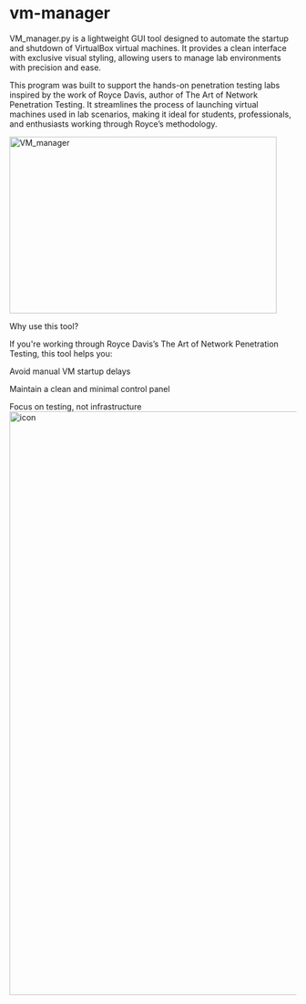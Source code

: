 # vm-manager
VM_manager.py is a lightweight GUI tool designed to automate the startup and shutdown of VirtualBox
virtual machines. It provides a clean interface with exclusive visual styling, allowing users to manage 
lab environments with precision and ease.

This program was built to support the hands-on penetration testing labs inspired by the work of Royce Davis,
author of The Art of Network Penetration Testing. It streamlines the process of launching virtual machines 
used in lab scenarios, making it ideal for students, professionals, and enthusiasts working through Royce’s methodology.

<img width="469" height="310" alt="VM_manager" src="https://github.com/user-attachments/assets/1f2e62c4-fa21-4d5f-9ae2-314ba5fdeee6" />


Why use this tool?

If you're working through Royce Davis’s The Art of Network Penetration Testing, this tool helps you:

Avoid manual VM startup delays

Maintain a clean and minimal control panel

Focus on testing, not infrastructure
<img width="1024" height="1024" alt="icon" src="https://github.com/user-attachments/assets/235c9c2a-9857-460e-a6c5-e310c05953f4" />
